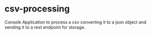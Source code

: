 # csv-processing
Console Application to process a csv converting it to a json object and sending it to a rest endpoint for storage. 

